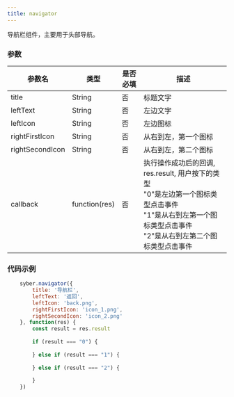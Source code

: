 ```yaml
---
title: navigator
---
```


导航栏组件，主要用于头部导航。

### 参数
| 参数名     | 类型    | 是否必填 | 描述                            |
| ---------- | ------- | -------- | ---------------------------- |
| title | String  | 否      | 标题文字      |
| leftText | String | 否       | 左边文字      |
| leftIcon | String | 否       | 左边图标      |
| rightFirstIcon | String | 否       | 从右到左，第一个图标      |
| rightSecondIcon | String | 否       | 从右到左，第二个图标      |
| callback | function(res) | 否       | 执行操作成功后的回调, res.result, 用户按下的类型 <br/> "0"是左边第一个图标类型点击事件 <br/>"1"是从右到左第一个图标类型点击事件<br/>"2"是从右到左第二个图标类型点击事件      |



### 代码示例
```javascript
    syber.navigator({
        title: '导航栏',
        leftText: '返回',
        leftIcon: 'back.png',
        rightFirstIcon: 'icon_1.png',
        rightSecondIcon: 'icon_2.png'
    }, function(res) {
        const result = res.result
        
        if (result === "0") {
            
        } else if (result === "1") {
            
        } else if (result === "2") {
            
        }
    })
```
